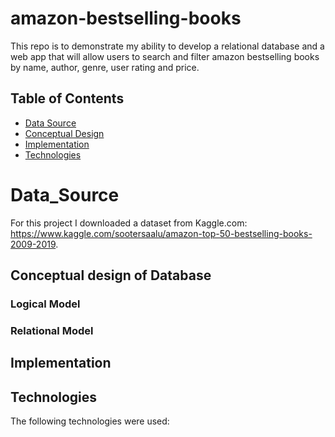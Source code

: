 # amazon-bestselling-books
This repo is to demonstrate my ability to develop a relational database and a web app that will allow users to search and filter amazon bestselling books by name, author, genre, user rating and price.
## Table of Contents
* [Data Source](Data_Source)
* [Conceptual Design](Conceptual_Design)
* [Implementation](Implementation)
* [Technologies](Technologies)

# Data_Source
For this project I downloaded a dataset from Kaggle.com: https://www.kaggle.com/sootersaalu/amazon-top-50-bestselling-books-2009-2019.

## Conceptual design of Database
### Logical Model
### Relational Model

## Implementation

## Technologies
The following technologies were used:

